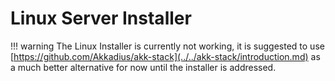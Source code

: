 # Linux Server Installer

!!! warning
     The Linux Installer is currently not working, it is suggested to use [https://github.com/Akkadius/akk-stack](../../akk-stack/introduction.md) as a much better alternative for now until the installer is addressed.

